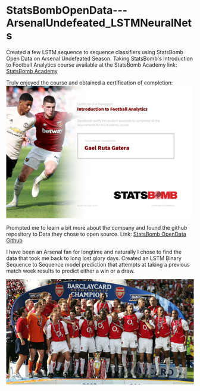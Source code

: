 # StatsBombOpenData---ArsenalUndefeated_LSTMNeuralNets
Created a few LSTM sequence to sequence classifiers using StatsBomb Open Data on Arsenal Undefeated Season.
Taking StatsBomb's Introduction to Football Analytics course available at the StatsBomb Academy link: [StatsBomb Academy](https://statsbomb.com/academy/)

Truly enjoyed the course and obtained a certification of completion:
![](./images/certificate.jpg)

Prompted me to learn a bit more about the company and found the github repository to Data they chose to open source.
Link: [StatsBomb OpenData Github](https://github.com/statsbomb/open-data)

I have been an Arsenal fan for longtime and naturally I chose to find the data that took me back to long lost glory days.
Created an LSTM Binary Sequence to Sequence model prediction that attempts at taking a previous match week results to predict either a win or a draw.


![](./images/arsenal-invincibles.jpg)
